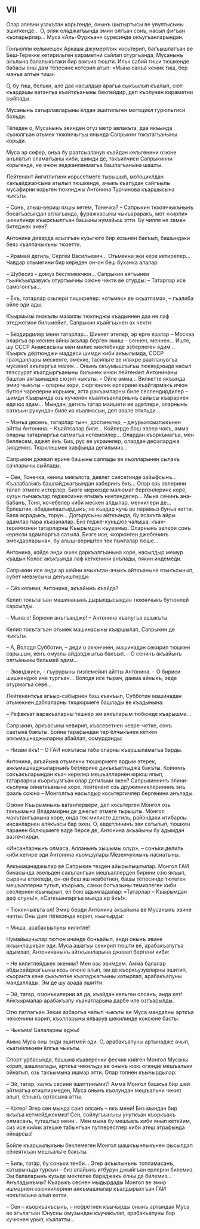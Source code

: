 ## VII

Олар алевни узакътан корьгенде, онынъ шытыртысы ве увултысыны эшиткенде…
О, эляк оладжагъында эмин олгъан сонъ, насыл фигъан къопарырлар…
Муса «Аль-Фуркъан» суресинде окъугъанларындан.

Гонъюлли кельмешек Аркаша джумертлик косьтерип, багъышлагъан ве Беш-Терекке кетирильген кираметни сайлап отургъанда, Мусанынъ акълына балалыкътаки бир вакъиа тюшти.
Ильк сабий тиши тюшкенде бабасы оны дам тёпесине котерип атып:
«Мына санъа кемик тиш, бер манъа алтын тиш».

О, бу тиш, бельки, але даа насылдыр арагъа сыкъылып къалып, сют къардашы ватангъа къайткъаныны беклейдир, деп къолунен кираметни сыйпады.

Мусанынъ хатырлавларыны ёлдан эшитильген мотоцикл гурюльтиси больди.

Тёпеден о, Мусанынъ эвинден отуз метр авлакъта, даа якъында къоюлгъан отьмек тюкянчыгъы янында Сапрыкин токътагъаныны корьди.

Муса эр сефер, онъа бу раатсызланув къайдан кельгенини озюне анълатып оламагъаны киби, шимди де, такъипчиси Сапрыкинни корьгенде, не ичюн эеджанланмагъа башлагъанына шашты.

Лейтенант йигитлигини корьсетмеге тырышып, мотоциклдан «акъайджа»сына атылып тюшкенде, ачыкъ къапудан сайгъылы мусафирни корьген тюкянджы Антонина Турчинова къаршысына чыкъты.

– Сонъ, алыш-вериш яхшы кетем, Тонечка?
– Сапрыкин тюкянчыкънынъ босагъасындан атлагъанда, фуражкасыны чыкъараракъ, мот «кирпи» шекилинде къыркъылгъан башыны нумайыш этти.
Бу чилле не заман битеджек экен?

Антонина диварда асылгъан кузьгюге бир козьнен бакъып, башындаки беяз къалпачыкъны тюзетти.

– Ярамай дегиль, Сергей Васильевич…
Отьмекни эки кере кетирелер…
Чавдар отьмегини бир кереден он-он беш буханка  алалар.

– Шубесиз – домуз беслемекчюн…
Сапрыкин аягъынен гъыйкъылдавукъ отургъычны озюне чекти ве отурды:
– Татарлар исе самогонгъа…

– Ёкъ, татарлар озьлери пиширелер: «отьмек» ве «къатлама», – гъалиба ойле эди ады.

Къырмызы янакълы мазаллы тюкянджы къадыннен даа не лаф этеджегини бильмейип, Сапрыкин къайгъынен ах чекти:

– Бездирдилер мени татарлар…
Шикяет этелер, эр ерге язалар – Москва оларгъа эр кеснен айны акълар берген эмиш – сеннен, меннен…
Иште, шу СССР Анаясасыны мен милис мектебинде эзберлеген эдим…
Къыркъ дёртюнджи маддеси шимди киби акъылымда, СССР гражданлары мескенге, эмекке, тасильге ве иляхре раатланувгъа мусавий акъларгъа малик…
Онынъ окъумышлыгъы тюкянджыда насыл теэссурат къалдыргъаныны бильмек ичюн лейтенант Антонинаны баштан аягъынадже сюзип чыкъты.
– Ойле амма…
Виляетте якъында эмир чыкъты – оларны кери, сюргюнлик ерлерине къайтармакъ ичюн бутюн чарелерни корьмек, атта ракъамларны биле сеслендирдилер – шимди Къырымда озь кучюнен къайткъанларнынъ сайысы къарарнен еди юз адам…
Мындан, дегиль татар маишети ве адетлери, оларнынъ саткъын рухундан биле из къалмасын, деп авале этильди…

– Манъа десенъ, татарлар тынч, достанелер, – джурьатсызлыкънен айтты Антонина.
– Къайтсалар биле…
Койлерде бош эвлер чокъ, амма оларны татарларгъа сатмагъа истемейлер…
Олардан къоркъмагъа, мен беллесем, аджет ёкъ.
Биз, рус ве украинлер, олардан дефаларджа зиядемиз.
Тюрклешмек хавфында дегильмиз...

Сапрыкин джевап ерине башыны саллады ве къолларынен сылакъ сачларыны сыйпады.

– Сен, Тонечка, кениш микъяста, девлет сиясетинде зайыфсынъ…
Къалабалыкъ башлайджагъындан хаберинъ ёкъ…
Олар озь эвлерини талап этмеге истерлер.
Бизге меркезде малюмат бергенлерине коре, «узун пычакълар геджеси»ни япмакъ ниетинделер…
Мына сенинъ ана-бабанъ, Тоня, кочебелер киби мескен алдылар, менкилери де...
Ерлештик, абаданлаштырдыкъ, не къадар кучь ве парамыз бунъа кетти.
Бала асрадыкъ, торун…
Догърусыны айткъанда, бу ясакъта айры адамлар пара къазаналар.
Биз гедже-куньдюз чалыша, къан-теримизнен татарларны Къырымдан къувамыз.
Оларнынъ эвлери сонъ керекли адамларгъа сатыла.
Бизге исе, «корюнген джебенинъ эмекдарларына», бу алыш-вериштен тек пычталар тюше…

Антонина, койде энди ошек даркъалгъанына коре, насылдыр мемур къадын Колос акъкъында лаф кеткенини анълады, лякин индемеди.

Сапрыкин исе энди эр шейни ачыкътан-ачыкъ айткъанына языкъсынып, субет мевзусыны денъиштирди:

– Сёз келими, Антонина, акъайынъ къайда?

Келип токътагъан машинанынъ дырылдысындан тюкянчыкъ бутюнлей сарсылды.

– Мына о!
Борюни анъгъандже!
– Антонина къапугъа ашыкъты.

Келип токътагъан отьмек машинасыны къаршылап, Сапрыкин де чыкъты.

– А, Володя Субботин, – деди о окюнчнен, машинадан секирип тюшкен сарышын, кенъ омузлы айдавджыгъа бакъып.
– О сенинъ акъайынъ олгъаныны бильмей эдим…

– Экинджиси, – гъурурыны гизлемейип айтты Антонина.
– О бириси шишкендже иче тургъан…
Володя исе тырач, даима айныкъ, эвде отурмагъа севе…

Лейтенанткъа агъыр-сабырнен баш къакъып, Субботин машинадан отьмекнен даблаларны тюшюрмеге башлады ве къадынына:

– Рефакъат варакъаларны тешкер эм аякъларым тюбюнде къарышма…

Сапрыкин, аркъасыны чевирип, къасеветнен чевре-четке, сонъ саатына бакъты.
Бойна тарафындан тар ёлчыкънен кеткен аякъмашнаджыларны абайлап, сомурданды:

– Низам ёкъ!
– О ГАИ нокътасы таба оларны къаршыламагъа барды.

Антонина, акъайына отьмекни тюшюрмеге ярдым этерек, аякъмашнаджыларнынъ бетлерине дикъкъатлыджа бакъты.
Койнинъ сокъакъларындан къач керелер мешъаллернен юрюш япып, татарларны  къоркъузгъан олар дегильми экен?
Сапрыкиннинъ элини-къолуны ойнаткъанына коре, лейтенант озь дружинниклерининъ энъ фааль союна – Монголгъа насылдыр косьтергичлер бергенини анълады.

Озюни Къырымнынъ ватанпервери, деп косьтерген Монгол озь такъымына Владимирни де джельп этмеге тырышты.
Монгол макътангъанына коре, онда тек милисте дегиль, райондаки итибарлы инсанларнен алякъасы бар экен.
О, авдетлининъ эви сатылып, тюшкен паранен болюшмеге ваде берсе де, Антонина акъайыны бу адымдан вазгечтирди.

«Инсанларнынъ олмаса, Алланынъ хышымы олур», – сонъки делиль киби кетире эди Антонина къомшулары Мезенчукнынъ насиатыны.

Аякъмашнаджылар ве Сапрыкин тезден айырылыштылар.
Монгол ГАИ бинасында эвельден сакълангъан мешъаллерден бирини озю якъып, сыраны етекледи, он-он беш яш невбетнен, башы тёпесинде тютеген мешъаллерни тутып, къарыкъ, санки богъазыны темизлеген киби сеслернен къычырып, ёл бою адымладылар:
«Татарлар – Къырымдан деф олунъ!»,
«Саткъынларгъа мында ер ёкъ!».

– Тюкянчыкъта ол!
Эмир берди Антонина акъайына ве Мусанынъ эвине чапты.
Оны дам тёпесинде корип, къычырды:

– Миша, арабакъыпуны килитле!

Нумайышчылар тютюн ичинде бонъайып, энди онынъ эвине якъынлашкъан эди.
Муса ашагъы секирип тюшти ве, арабакъапугъа адымлап, Антонинанынъ айткъанларына джевап бергени киби:

– Не  килитлейджек экеним?
Мен озь эвимдем.
Амма балалар абдырайджагъыны козь огюне алып, эм де къоркъузувларны эшитип, къоранта кене сыкълетке къаладжагъыны хатырлап, арабакъапуны мандаллады.
Эм де шу арада эшитти:

– Эй, татар, озюнъкилерни ал да, къайдан кельген олсанъ, анда кет!
Айкъырмалар арабакъапу къанатларына дарбе иле озгъарылды.

Отю патлагъан Зекие азбаргъа чапып чыкъты ве Муса мандалны арткъа чеккенини корип, къолларыны ялварув шекилинде коксюне басты:

– Чыкъма!
Балаларны аджы!

Амма Муса оны энди эшитмей эди.
О, арабакъапуны артынадже ачып, къатийликнен ёлгъа чыкъты.

Спорт урбасында, башына къаверенки фесчик кийген Монгол Мусаны корип, шашмалады, арткъа чекильди ве онынъ юзю огюнде мешъальни ойнатып, озь такъымына ишмар этти.
Олар топнен къычырдылар:

– Эй, татар, халкъ сесини эшиттинъми?!
Амма Монгол башкъа бир шей айтмагъа етиштирмеден, Муса онынъ къолундан мешъальни чекип алып, ёлнынъ ортасына атты.

– Котер!
Эгер сен мында саип олсанъ – якъ мени!
Биз мындан бир якъкъа кетмейджекмиз!
Сен, сойлугъынъны унуткъан къоркъакъ олмасанъ, туташтыр мени…
Мен мына бу мешъаль киби янып кетейим, сиз исе кийик атешке табынгъан путперестлер киби атеш этрафында ойнарсыз!

Бойле къаршылыкъны беклемеген Монгол шашкъынлыкънен фысылдап сёнеяткъан мешъальге бакъты.

– Биль, татар, бу сонъки тенби…
Эгер акъылынъны топламасанъ, хатырынъда турсын – биз апайынъ итбурун джыйгъан ерлерни билемиз.
Эм балаларынъ кузьде мектепке бараджакъ ёлны да билемиз…
Анъладынъмы?
Къарыкъ сеснен мыдырдады Монгол ве эмир ишмарнен озюнкилерини аякъмашналар къалдырылгъан ГАИ нокътасына алып кетти.

– Сен – къоркъакъсынъ, – нефретнен къычырды онынъ артындан Муса ве агълагъан Юнусны омузындан къучакълап, арабакъапуны бар кучюнен урып, къапатты…
